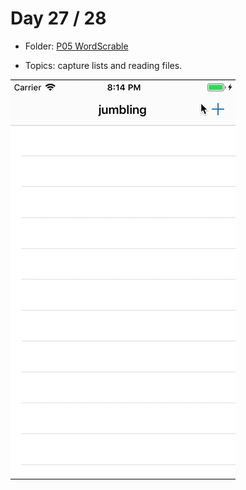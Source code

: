 # Day 27 / 28

- Folder: [P05 WordScrable](https://github.com/JulesMoorhouse/100DaysOfSwift/tree/master/P05%20WordScrable/WordScrable)

- Topics: capture lists and reading files.

<img src="../Images/day27-p05.gif">